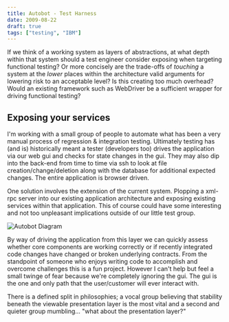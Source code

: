 ```yaml
---
title: Autobot - Test Harness
date: 2009-08-22
draft: true
tags: ["testing", "IBM"]
---
```


If we think of a working system as layers of abstractions, at what depth
within that system should a test engineer consider exposing when
targeting functional testing? Or more concisely are the trade-offs of
*touching* a system at the *lower* places within the architecture
valid arguments for lowering risk to an acceptable level? Is this
creating too much overhead? Would an existing framework such as
WebDriver be a sufficient wrapper for driving functional testing?

## Exposing your services

I'm working with a small group of people to automate what has been a
very manual process of regression & integration testing. Ultimately
testing has (and is) historically meant a tester (developers too) drives
the application via our web gui and checks for state changes in the gui.
They may also dip into the back-end from time to time via ssh to look at
file creation/change/deletion along with the database for additional
expected changes. The entire application is browser driven.

One solution involves the extension of the current system. Plopping a
xml-rpc server into our existing application architecture and exposing
existing services within that application. This of course could have
some interesting and not too unpleasant implications outside of our
little test group.

![Autobot Diagram](/blog/2009/08/autobot.png)

By way of driving the application from this layer we can quickly assess
whether core components are working correctly or if recently integrated
code changes have changed or broken underlying contracts. From the
standpoint of someone who enjoys writing code to accomplish and overcome
challenges this is a fun project. However I can't help but feel a small
twinge of fear because we're completely ignoring the gui. The gui is the
one and only path that the user/customer will ever interact with.

There is a defined split in philosophies; a vocal group believing that
stability beneath the viewable presentation layer is the most vital and
a second and quieter group mumbling... "what about the presentation
layer?"
